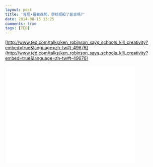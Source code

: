 ```yaml
---
layout: post
title: '肯尼•羅賓森問，學校扼殺了創意嗎?'
date: 2014-08-15 13:25
comments: true
tags: [TED]
---
```

[http://www.ted.com/talks/ken_robinson_says_schools_kill_creativity?embed=true&language=zh-tw#t-49676](http://www.ted.com/talks/ken_robinson_says_schools_kill_creativity?embed=true&language=zh-tw#t-49676)

<iframe width="420" height="315" src="//www.youtube.com/embed/qiNukAGpyzE" frameborder="0" allowfullscreen></iframe>
<br />